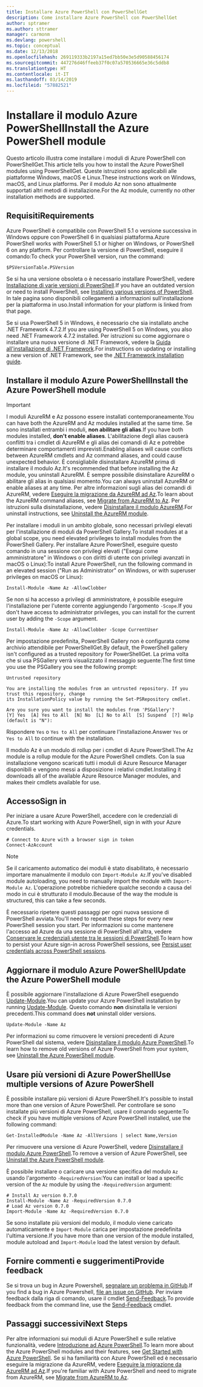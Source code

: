 ```yaml
---
title: Installare Azure PowerShell con PowerShellGet
description: Come installare Azure PowerShell con PowerShellGet
author: sptramer
ms.author: sttramer
manager: carmonm
ms.devlang: powershell
ms.topic: conceptual
ms.date: 12/13/2018
ms.openlocfilehash: 269119333b2197a15ed7bb50e3e5d90588456174
ms.sourcegitcommit: 447276d46ffeeb37f0c07a570536665e36c5ddb8
ms.translationtype: HT
ms.contentlocale: it-IT
ms.lasthandoff: 03/14/2019
ms.locfileid: "57882521"
---
```

# <a name="install-the-azure-powershell-module"></a><span data-ttu-id="f6c81-103">Installare il modulo Azure PowerShell</span><span class="sxs-lookup"><span data-stu-id="f6c81-103">Install the Azure PowerShell module</span></span>

<span data-ttu-id="f6c81-104">Questo articolo illustra come installare i moduli di Azure PowerShell con PowerShellGet.</span><span class="sxs-lookup"><span data-stu-id="f6c81-104">This article tells you how to install the Azure PowerShell modules using PowerShellGet.</span></span> <span data-ttu-id="f6c81-105">Queste istruzioni sono applicabili alle piattaforme Windows, macOS e Linux.</span><span class="sxs-lookup"><span data-stu-id="f6c81-105">These instructions work on Windows, macOS, and Linux platforms.</span></span> <span data-ttu-id="f6c81-106">Per il modulo Az non sono attualmente supportati altri metodi di installazione.</span><span class="sxs-lookup"><span data-stu-id="f6c81-106">For the Az module, currently no other installation methods are supported.</span></span>

## <a name="requirements"></a><span data-ttu-id="f6c81-107">Requisiti</span><span class="sxs-lookup"><span data-stu-id="f6c81-107">Requirements</span></span>

<span data-ttu-id="f6c81-108">Azure PowerShell è compatibile con PowerShell 5.1 o versione successiva in Windows oppure con PowerShell 6 in qualsiasi piattaforma.</span><span class="sxs-lookup"><span data-stu-id="f6c81-108">Azure PowerShell works with PowerShell 5.1 or higher on Windows, or PowerShell 6 on any platform.</span></span>
<span data-ttu-id="f6c81-109">Per controllare la versione di PowerShell, eseguire il comando:</span><span class="sxs-lookup"><span data-stu-id="f6c81-109">To check your PowerShell version, run the command:</span></span>

```powershell-interactive
$PSVersionTable.PSVersion
```

<span data-ttu-id="f6c81-110">Se si ha una versione obsoleta o è necessario installare PowerShell, vedere [Installazione di varie versioni di PowerShell](/powershell/scripting/setup/installing-powershell).</span><span class="sxs-lookup"><span data-stu-id="f6c81-110">If you have an outdated version or need to install PowerShell, see [Installing various versions of PowerShell](/powershell/scripting/setup/installing-powershell).</span></span> <span data-ttu-id="f6c81-111">In tale pagina sono disponibili collegamenti a informazioni sull'installazione per la piattaforma in uso.</span><span class="sxs-lookup"><span data-stu-id="f6c81-111">Install information for your platform is linked from that page.</span></span>

<span data-ttu-id="f6c81-112">Se si usa PowerShell 5 in Windows, è necessario che sia installato anche .NET Framework 4.7.2.</span><span class="sxs-lookup"><span data-stu-id="f6c81-112">If you are using PowerShell 5 on Windows, you also need .NET Framework 4.7.2 installed.</span></span> <span data-ttu-id="f6c81-113">Per istruzioni su come aggiornare o installare una nuova versione di .NET Framework, vedere la [Guida all'installazione di .NET Framework](/dotnet/framework/install).</span><span class="sxs-lookup"><span data-stu-id="f6c81-113">For instructions on updating or installing a new version of .NET Framework, see the [.NET Framework installation guide](/dotnet/framework/install).</span></span>

## <a name="install-the-azure-powershell-module"></a><span data-ttu-id="f6c81-114">Installare il modulo Azure PowerShell</span><span class="sxs-lookup"><span data-stu-id="f6c81-114">Install the Azure PowerShell module</span></span>

> [!IMPORTANT]
>
> <span data-ttu-id="f6c81-115">I moduli AzureRM e Az possono essere installati contemporaneamente.</span><span class="sxs-lookup"><span data-stu-id="f6c81-115">You can have both the AzureRM and Az modules installed at the same time.</span></span> <span data-ttu-id="f6c81-116">Se sono installati entrambi i moduli, __non abilitare gli alias__.</span><span class="sxs-lookup"><span data-stu-id="f6c81-116">If you have both modules installed, __don't enable aliases__.</span></span>
> <span data-ttu-id="f6c81-117">L'abilitazione degli alias causerà conflitti tra i cmdlet di AzureRM e gli alias dei comandi di Az e potrebbe determinare comportamenti imprevisti.</span><span class="sxs-lookup"><span data-stu-id="f6c81-117">Enabling aliases will cause conflicts between AzureRM cmdlets and Az command aliases, and could cause unexpected behavior.</span></span>
> <span data-ttu-id="f6c81-118">È consigliabile disinstallare AzureRM prima di installare il modulo Az.</span><span class="sxs-lookup"><span data-stu-id="f6c81-118">It's recommended that before installing the Az module, you uninstall AzureRM.</span></span> <span data-ttu-id="f6c81-119">È sempre possibile disinstallare AzureRM o abilitare gli alias in qualsiasi momento.</span><span class="sxs-lookup"><span data-stu-id="f6c81-119">You can always uninstall AzureRM or enable aliases at any time.</span></span> <span data-ttu-id="f6c81-120">Per altre informazioni sugli alias dei comandi di AzureRM, vedere [Eseguire la migrazione da AzureRM ad Az](migrate-from-azurerm-to-az.md).</span><span class="sxs-lookup"><span data-stu-id="f6c81-120">To learn about the AzureRM command aliases, see [Migrate from AzureRM to Az](migrate-from-azurerm-to-az.md).</span></span>
> <span data-ttu-id="f6c81-121">Per istruzioni sulla disinstallazione, vedere [Disinstallare il modulo AzureRM](uninstall-az-ps.md#uninstall-the-azurerm-module).</span><span class="sxs-lookup"><span data-stu-id="f6c81-121">For uninstall instructions, see [Uninstall the AzureRM module](uninstall-az-ps.md#uninstall-the-azurerm-module).</span></span> 

<span data-ttu-id="f6c81-122">Per installare i moduli in un ambito globale, sono necessari privilegi elevati per l'installazione di moduli da PowerShell Gallery.</span><span class="sxs-lookup"><span data-stu-id="f6c81-122">To install modules at a global scope, you need elevated privileges to install modules from the PowerShell Gallery.</span></span> <span data-ttu-id="f6c81-123">Per installare Azure PowerShell, eseguire questo comando in una sessione con privilegi elevati ("Esegui come amministratore" in Windows o con diritti di utente con privilegi avanzati in macOS o Linux):</span><span class="sxs-lookup"><span data-stu-id="f6c81-123">To install Azure PowerShell, run the following command in an elevated session ("Run as Administrator" on Windows, or with superuser privileges on macOS or Linux):</span></span>

```powershell-interactive
Install-Module -Name Az -AllowClobber
```

<span data-ttu-id="f6c81-124">Se non si ha accesso a privilegi di amministratore, è possibile eseguire l'installazione per l'utente corrente aggiungendo l'argomento `-Scope`.</span><span class="sxs-lookup"><span data-stu-id="f6c81-124">If you don't have access to administrator privileges, you can install for the current user by adding the `-Scope` argument.</span></span>

```powershell-interactive
Install-Module -Name Az -AllowClobber -Scope CurrentUser
```

<span data-ttu-id="f6c81-125">Per impostazione predefinita, PowerShell Gallery non è configurata come archivio attendibile per PowerShellGet.</span><span class="sxs-lookup"><span data-stu-id="f6c81-125">By default, the PowerShell gallery isn't configured as a trusted repository for PowerShellGet.</span></span> <span data-ttu-id="f6c81-126">La prima volta che si usa PSGallery verrà visualizzato il messaggio seguente:</span><span class="sxs-lookup"><span data-stu-id="f6c81-126">The first time you use the PSGallery you see the following prompt:</span></span>

```output
Untrusted repository

You are installing the modules from an untrusted repository. If you trust this repository, change
its InstallationPolicy value by running the Set-PSRepository cmdlet.

Are you sure you want to install the modules from 'PSGallery'?
[Y] Yes  [A] Yes to All  [N] No  [L] No to All  [S] Suspend  [?] Help (default is "N"):
```

<span data-ttu-id="f6c81-127">Rispondere `Yes` o `Yes to All` per continuare l'installazione.</span><span class="sxs-lookup"><span data-stu-id="f6c81-127">Answer `Yes` or `Yes to All` to continue with the installation.</span></span>

<span data-ttu-id="f6c81-128">Il modulo Az è un modulo di rollup per i cmdlet di Azure PowerShell.</span><span class="sxs-lookup"><span data-stu-id="f6c81-128">The Az module is a rollup module for the Azure PowerShell cmdlets.</span></span> <span data-ttu-id="f6c81-129">Con la sua installazione vengono scaricati tutti i moduli di Azure Resource Manager disponibili e vengono messi a disposizione i relativi cmdlet.</span><span class="sxs-lookup"><span data-stu-id="f6c81-129">Installing it downloads all of the available Azure Resource Manager modules, and makes their cmdlets available for use.</span></span>

## <a name="sign-in"></a><span data-ttu-id="f6c81-130">Accesso</span><span class="sxs-lookup"><span data-stu-id="f6c81-130">Sign in</span></span>

<span data-ttu-id="f6c81-131">Per iniziare a usare Azure PowerShell, accedere con le credenziali di Azure.</span><span class="sxs-lookup"><span data-stu-id="f6c81-131">To start working with Azure PowerShell, sign in with your Azure credentials.</span></span>

```powershell-interactive
# Connect to Azure with a browser sign in token
Connect-AzAccount
```

> [!NOTE]
>
> <span data-ttu-id="f6c81-132">Se il caricamento automatico dei moduli è stato disabilitato, è necessario importare manualmente il modulo con `Import-Module Az`.</span><span class="sxs-lookup"><span data-stu-id="f6c81-132">If you've disabled module autoloading, you need to manually import the module with `Import-Module Az`.</span></span> <span data-ttu-id="f6c81-133">L'operazione potrebbe richiedere qualche secondo a causa del modo in cui è strutturato il modulo.</span><span class="sxs-lookup"><span data-stu-id="f6c81-133">Because of the way the module is structured, this can take a few seconds.</span></span>

<span data-ttu-id="f6c81-134">È necessario ripetere questi passaggi per ogni nuova sessione di PowerShell avviata.</span><span class="sxs-lookup"><span data-stu-id="f6c81-134">You'll need to repeat these steps for every new PowerShell session you start.</span></span> <span data-ttu-id="f6c81-135">Per informazioni su come mantenere l'accesso ad Azure da una sessione di PowerShell all'altra, vedere [Conservare le credenziali utente tra le sessioni di PowerShell](context-persistence.md).</span><span class="sxs-lookup"><span data-stu-id="f6c81-135">To learn how to persist your Azure sign-in across PowerShell sessions, see [Persist user credentials across PowerShell sessions](context-persistence.md).</span></span>

## <a name="update-the-azure-powershell-module"></a><span data-ttu-id="f6c81-136">Aggiornare il modulo Azure PowerShell</span><span class="sxs-lookup"><span data-stu-id="f6c81-136">Update the Azure PowerShell module</span></span>

<span data-ttu-id="f6c81-137">È possibile aggiornare l'installazione di Azure PowerShell eseguendo [Update-Module](/powershell/module/powershellget/update-module).</span><span class="sxs-lookup"><span data-stu-id="f6c81-137">You can update your Azure PowerShell installation by running [Update-Module](/powershell/module/powershellget/update-module).</span></span> <span data-ttu-id="f6c81-138">Questo comando __non__ disinstalla le versioni precedenti.</span><span class="sxs-lookup"><span data-stu-id="f6c81-138">This command does __not__ uninstall older versions.</span></span>

```powershell-interactive
Update-Module -Name Az
```

<span data-ttu-id="f6c81-139">Per informazioni su come rimuovere le versioni precedenti di Azure PowerShell dal sistema, vedere [Disinstallare il modulo Azure PowerShell](uninstall-az-ps.md).</span><span class="sxs-lookup"><span data-stu-id="f6c81-139">To learn how to remove old versions of Azure PowerShell from your system, see [Uninstall the Azure PowerShell module](uninstall-az-ps.md).</span></span>

## <a name="use-multiple-versions-of-azure-powershell"></a><span data-ttu-id="f6c81-140">Usare più versioni di Azure PowerShell</span><span class="sxs-lookup"><span data-stu-id="f6c81-140">Use multiple versions of Azure PowerShell</span></span>

<span data-ttu-id="f6c81-141">È possibile installare più versioni di Azure PowerShell.</span><span class="sxs-lookup"><span data-stu-id="f6c81-141">It's possible to install more than one version of Azure PowerShell.</span></span> <span data-ttu-id="f6c81-142">Per controllare se sono installate più versioni di Azure PowerShell, usare il comando seguente:</span><span class="sxs-lookup"><span data-stu-id="f6c81-142">To check if you have multiple versions of Azure PowerShell installed, use the following command:</span></span>

```powershell-interactive
Get-InstalledModule -Name Az -AllVersions | select Name,Version
```

<span data-ttu-id="f6c81-143">Per rimuovere una versione di Azure PowerShell, vedere [Disinstallare il modulo Azure PowerShell](uninstall-az-ps.md).</span><span class="sxs-lookup"><span data-stu-id="f6c81-143">To remove a version of Azure PowerShell, see [Uninstall the Azure PowerShell module](uninstall-az-ps.md).</span></span>

<span data-ttu-id="f6c81-144">È possibile installare o caricare una versione specifica del modulo `Az` usando l'argomento `-RequiredVersion`:</span><span class="sxs-lookup"><span data-stu-id="f6c81-144">You can install or load a specific version of the `Az` module by using the `-RequiredVersion` argument:</span></span>

```powershell-interactive
# Install Az version 0.7.0
Install-Module -Name Az -RequiredVersion 0.7.0 
# Load Az version 0.7.0
Import-Module -Name Az -RequiredVersion 0.7.0
```

<span data-ttu-id="f6c81-145">Se sono installate più versioni del modulo, il modulo viene caricato automaticamente e `Import-Module` carica per impostazione predefinita l'ultima versione.</span><span class="sxs-lookup"><span data-stu-id="f6c81-145">If you have more than one version of the module installed, module autoload and `Import-Module` load the latest version by default.</span></span>

## <a name="provide-feedback"></a><span data-ttu-id="f6c81-146">Fornire commenti e suggerimenti</span><span class="sxs-lookup"><span data-stu-id="f6c81-146">Provide feedback</span></span>

<span data-ttu-id="f6c81-147">Se si trova un bug in Azure Powershell, [segnalare un problema in GitHub](https://github.com/Azure/azure-powershell/issues).</span><span class="sxs-lookup"><span data-stu-id="f6c81-147">If you find a bug in Azure Powershell, [file an issue on GitHub](https://github.com/Azure/azure-powershell/issues).</span></span>
<span data-ttu-id="f6c81-148">Per inviare feedback dalla riga di comando, usare il cmdlet [Send-Feedback](/powershell/module/az.accounts/send-feedback).</span><span class="sxs-lookup"><span data-stu-id="f6c81-148">To provide feedback from the command line, use the [Send-Feedback](/powershell/module/az.accounts/send-feedback) cmdlet.</span></span>

## <a name="next-steps"></a><span data-ttu-id="f6c81-149">Passaggi successivi</span><span class="sxs-lookup"><span data-stu-id="f6c81-149">Next Steps</span></span>

<span data-ttu-id="f6c81-150">Per altre informazioni sui moduli di Azure PowerShell e sulle relative funzionalità, vedere [Introduzione ad Azure PowerShell](get-started-azureps.md).</span><span class="sxs-lookup"><span data-stu-id="f6c81-150">To learn more about the Azure PowerShell modules and their features, see [Get Started with Azure PowerShell](get-started-azureps.md).</span></span>
<span data-ttu-id="f6c81-151">Se si ha familiarità con Azure PowerShell ed è necessario eseguire la migrazione da AzureRM, vedere [Eseguire la migrazione da AzureRM ad Az](migrate-from-azurerm-to-az.md).</span><span class="sxs-lookup"><span data-stu-id="f6c81-151">If you're familiar with Azure PowerShell and need to migrate from AzureRM, see [Migrate from AzureRM to Az](migrate-from-azurerm-to-az.md).</span></span>
